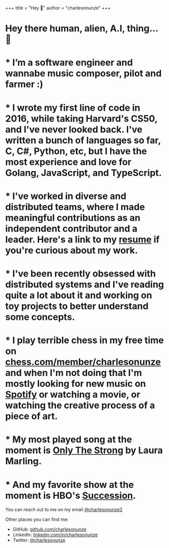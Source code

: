 +++
title = "Hey 👋"
author = "charlesonunze"
+++

# Hey there human, alien, A.I, thing... 👋

# \* I’m a software engineer and wannabe music composer, pilot and farmer :)

# \* I wrote my first line of code in 2016, while taking Harvard's CS50, and I've never looked back. I've written a bunch of languages so far, C, C#, Python, etc, but I have the most experience and love for Golang, JavaScript, and TypeScript.

# \* I've worked in diverse and distributed teams, where I made meaningful contributions as an independent contributor and a leader. Here's a link to my [resume](https://flowcv.com/resume/sjqt7ursjd) if you're curious about my work.

# \* I've been recently obsessed with distributed systems and I've reading quite a lot about it and working on toy projects to better understand some concepts.

# \* I play terrible chess in my free time on [chess.com/member/charlesonunze](https://www.chess.com/member/charlesonunze) and when I'm not doing that I'm mostly looking for new music on [Spotify](https://open.spotify.com/user/15qbklyo8uriy13n6dqny78j8) or watching a movie, or watching the creative process of a piece of art.

# \* My most played song at the moment is [Only The Strong](https://open.spotify.com/track/6c1LDkyXooBQWELWZlDwCt) by Laura Marling.

# \* And my favorite show at the moment is HBO's [Succession](https://www.hbo.com/succession).

You can reach out to me on my email [@charlesonunze2](mailto:charlesonunze2@gmail.com)

Other places you can find me:

- GitHub: [github.com/charlesonunze](https://github.com/charlesonunze)
- LinkedIn: [linkedin.com/in/charlesonunze](https://linkedin.com/in/charlesonunze)
- Twitter: [@charlesonunze](https://twitter.com/charlesonunze)
